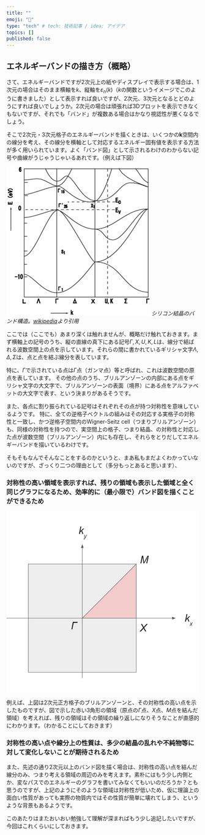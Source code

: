 ```yaml
---
title: ""
emoji: "🎃"
type: "tech" # tech: 技術記事 / idea: アイデア
topics: []
published: false
---
```


## エネルギーバンドの描き方（概略）

さて、エネルギーバンドですが2次元上の紙やディスプレイで表示する場合は、1次元の場合はそのまま横軸を$k$、縦軸を$\varepsilon_{n}(k)$（$k$の関数というイメージでこのように書きました）として表示すれば良いですが、2次元、3次元となるとどのようにすれば良いでしょうか。2次元の場合は頑張れば3Dプロットを表示できなくもないですが、それでも「バンド」が複数ある場合はかなり視認性が悪くなるでしょう。

そこで2次元・3次元格子のエネルギーバンドを描くときは、いくつかの$\boldsymbol{k}$空間内の線分を考え、その線分を横軸として対応するエネルギー固有値を表示する方法が多く用いられています。よく「バンド図」として示されるわけのわからない記号や曲線がうじゃうじゃいるあれです。（例えば下図）

![](/images/tb/band.png)
*シリコン結晶のバンド構造。[wikipedia](https://ja.wikipedia.org/wiki/%E3%83%90%E3%83%B3%E3%83%89%E6%A7%8B%E9%80%A0)より引用*

ここでは（ここでも）あまり深くは触れませんが、概略だけ触れておきます。まず横軸上の記号のうち、縦の直線の真下にある記号$\Gamma, X, U, K, L$は、線分で結ばれる波数空間上の点を示しています。それらの間に書かれているギリシャ文字$\Lambda, \Delta, \Sigma$は、点と点を結ぶ線分を表しています。

特に、$\Gamma$で示されている点は$\Gamma$点（ガンマ点）等と呼ばれ、これは波数空間の原点を表しています。
その他の点のうち、ブリルアンゾーンの内部にある点をギリシャ文字の大文字で、ブリルアンゾーンの表面（境界）にある点をアルファベットの大文字で表す、という決まりがあるそうです。

また、各点に割り振られている記号はそれぞれその点が持つ対称性を意味しているようです。
特に、全ての逆格子ベクトルの組みはその対応する実格子の対称性と一致し、かつ逆格子空間内のWigner-Seitz cell（つまりブリルアンゾーン）も、同様の対称性を持つので、実空間上の格子、つまり結晶、の対称性と対応した点が波数空間（ブリルアンゾーン）内にも存在し、それらをとりだしてエネルギーバンドを描いているわけです。

そもそもなんでそんなことをするのかというと、まあ私もまだよくわかっていないのですが、ざっくり二つの理由として（多分もっとあると思います）、
### 対称性の高い領域を表示すれば、残りの領域も表示した領域と全く同じグラフになるため、効率的に（最小限で）バンド図を描くことができるため

![](/images/tb/sc-bz.png)

例えば、上図は2次元正方格子のブリルアンゾーンと、その対称性の高い点を示したものですが、図で示した赤い3角形の領域（原点の$\Gamma$点、$X$点、$M$点を結んだ領域）を考えれば、残りの領域はその領域の繰り返しになりそうなことが直感的にわかります。（わかることにしておきます）

### 対称性の高い点や線分上の性質は、多少の結晶の乱れや不純物等に対して変化しないことが期待されるため

また、先述の通り2次元以上のバンド図を描く場合は、対称性の高い点を結んだ線分のみ、つまり考える領域の周辺のみを考えます。素朴にはもう少し内側とか、変なパスでのエネルギーのグラフを書いてみなくてもいいのだろうか？とも思うのですが、上記のようにそのような領域は対称性が低いため、仮に理論上の面白い性質があっても実際の物質内ではその性質が簡単に壊れてしまう、というような背景もあるようです。

このあたりはまたおいおい勉強して理解が深まればもう少し追記したいですが、今回はこれくらいにしておきます。


